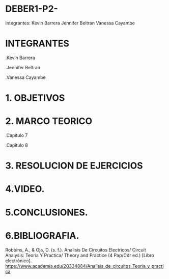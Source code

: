 # DEBER1-P2-
Integrantes: Kevin Barrera
             Jennifer Beltran
             Vanessa Cayambe
             
# INTEGRANTES

.Kevin Barrera

.Jennifer Beltran

.Vanessa Cayambe

# 1. OBJETIVOS


# 2. MARCO TEORICO

.Capitulo 7


.Capitulo 8



# 3. RESOLUCION DE EJERCICIOS


# 4.VIDEO.


# 5.CONCLUSIONES.





# 6.BIBLIOGRAFIA.
Robbins, A., & Oja, D. (s. f.). Analisis De Circuitos Electricos/ Circuit Analysis: Teoria Y Practica/ Theory and Practice (4 Pap/Cdr ed.) [Libro electrónico]. https://www.academia.edu/20334884/Analisis_de_circuitos_Teoria_y_practica


